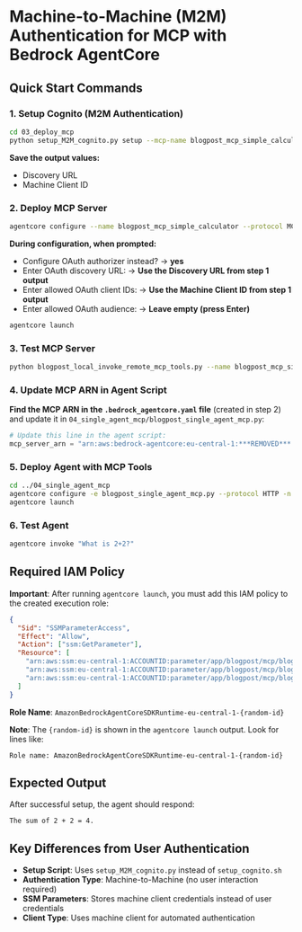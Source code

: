 # Machine-to-Machine (M2M) Authentication for MCP with Bedrock AgentCore

## Quick Start Commands

### 1. Setup Cognito (M2M Authentication)

```bash
cd 03_deploy_mcp
python setup_M2M_cognito.py setup --mcp-name blogpost_mcp_simple_calculator
```

**Save the output values:**

- Discovery URL
- Machine Client ID

### 2. Deploy MCP Server

```bash
agentcore configure --name blogpost_mcp_simple_calculator --protocol MCP --entrypoint blogpost_mcp_server.py
```

**During configuration, when prompted:**

- Configure OAuth authorizer instead? → **yes**
- Enter OAuth discovery URL: → **Use the Discovery URL from step 1 output**
- Enter allowed OAuth client IDs: → **Use the Machine Client ID from step 1 output**
- Enter allowed OAuth audience: → **Leave empty (press Enter)**

```bash
agentcore launch
```

### 3. Test MCP Server

```bash
python blogpost_local_invoke_remote_mcp_tools.py --name blogpost_mcp_simple_calculator
```

### 4. Update MCP ARN in Agent Script

**Find the MCP ARN in the `.bedrock_agentcore.yaml` file** (created in step 2) and update it in `04_single_agent_mcp/blogpost_single_agent_mcp.py`:

```python
# Update this line in the agent script:
mcp_server_arn = "arn:aws:bedrock-agentcore:eu-central-1:***REMOVED***:runtime/blogpost_mcp_simple_calculator-{your-id}"
```

### 5. Deploy Agent with MCP Tools

```bash
cd ../04_single_agent_mcp
agentcore configure -e blogpost_single_agent_mcp.py --protocol HTTP -n blogpost_single_agent_mcp
agentcore launch
```

### 6. Test Agent

```bash
agentcore invoke "What is 2+2?"
```

## Required IAM Policy

**Important**: After running `agentcore launch`, you must add this IAM policy to the created execution role:

```json
{
  "Sid": "SSMParameterAccess",
  "Effect": "Allow",
  "Action": ["ssm:GetParameter"],
  "Resource": [
    "arn:aws:ssm:eu-central-1:ACCOUNTID:parameter/app/blogpost/mcp/blogpost_mcp_simple_calculator/machine_client_id",
    "arn:aws:ssm:eu-central-1:ACCOUNTID:parameter/app/blogpost/mcp/blogpost_mcp_simple_calculator/cognito_secret",
    "arn:aws:ssm:eu-central-1:ACCOUNTID:parameter/app/blogpost/mcp/blogpost_mcp_simple_calculator/cognito_discovery_url"
  ]
}
```

**Role Name**: `AmazonBedrockAgentCoreSDKRuntime-eu-central-1-{random-id}`

**Note**: The `{random-id}` is shown in the `agentcore launch` output. Look for lines like:

```
Role name: AmazonBedrockAgentCoreSDKRuntime-eu-central-1-{random-id}
```

## Expected Output

After successful setup, the agent should respond:

```
The sum of 2 + 2 = 4.
```

## Key Differences from User Authentication

- **Setup Script**: Uses `setup_M2M_cognito.py` instead of `setup_cognito.sh`
- **Authentication Type**: Machine-to-Machine (no user interaction required)
- **SSM Parameters**: Stores machine client credentials instead of user credentials
- **Client Type**: Uses machine client for automated authentication
